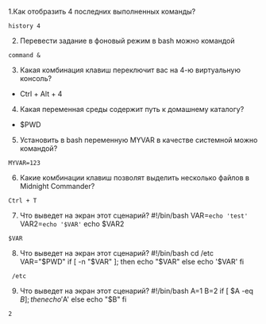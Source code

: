1.Как отобразить 4 последних выполненных команды?

 ```history 4```
 
2. Перевести задание в фоновый режим в bash можно командой 

  ```command &```
  
3. Какая комбинация клавиш переключит вас на 4-ю виртуальную консоль? 
 - Ctrl + Alt + 4
4. Какая переменная среды содержит путь к домашнему каталогу?
 - $PWD
5. Установить в bash переменную MYVAR в качестве системной можно командой?
  ```
  MYVAR=123
  ```
6. Какие комбинации клавиш позволят выделить несколько файлов в Midnight Commander?
  ```
 Ctrl + T
  ```
  
  7. Что выведет на экран этот сценарий?
#!/bin/bash
VAR=`echo 'test'`
VAR2=`echo '$VAR'`
echo $VAR2
  ```
$VAR
  ```
  8. Что выведет на экран этот сценарий?
#!/bin/bash
cd /etc
VAR="$PWD"
if [ -n "$VAR" ]; then
 echo "$VAR"
else
 echo '$VAR'
fi 
```
 /etc
  ```
  9. Что выведет на экран этот сценарий?
#!/bin/bash
A=1
B=2
if [ $A -eq $B  ]; then
 echo '$A'
else
 echo "$B"
fi 
  ```
 2
  ```
